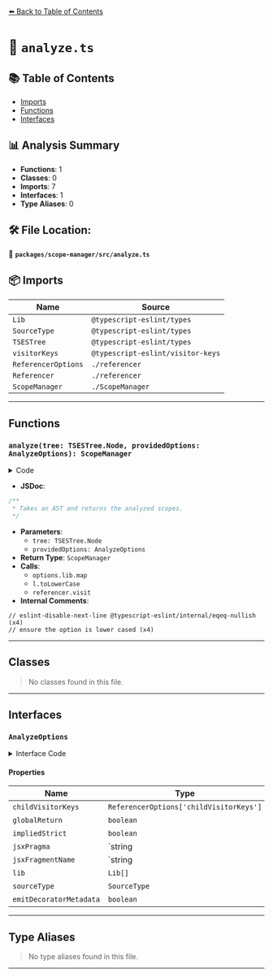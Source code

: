 [⬅️ Back to Table of Contents](../../../index.md)

# 📄 `analyze.ts`

## 📚 Table of Contents

- [Imports](#imports)
- [Functions](#functions)
- [Interfaces](#interfaces)

## 📊 Analysis Summary

- **Functions**: 1
- **Classes**: 0
- **Imports**: 7
- **Interfaces**: 1
- **Type Aliases**: 0

## 🛠️ File Location:
📂 **`packages/scope-manager/src/analyze.ts`**

## 📦 Imports

| Name | Source |
|------|--------|
| `Lib` | `@typescript-eslint/types` |
| `SourceType` | `@typescript-eslint/types` |
| `TSESTree` | `@typescript-eslint/types` |
| `visitorKeys` | `@typescript-eslint/visitor-keys` |
| `ReferencerOptions` | `./referencer` |
| `Referencer` | `./referencer` |
| `ScopeManager` | `./ScopeManager` |


---

## Functions

### `analyze(tree: TSESTree.Node, providedOptions: AnalyzeOptions): ScopeManager`

<details><summary>Code</summary>

```ts
export function analyze(
  tree: TSESTree.Node,
  providedOptions?: AnalyzeOptions,
): ScopeManager {
  const options: Required<AnalyzeOptions> = {
    childVisitorKeys:
      providedOptions?.childVisitorKeys ?? DEFAULT_OPTIONS.childVisitorKeys,
    emitDecoratorMetadata: false,
    globalReturn: providedOptions?.globalReturn ?? DEFAULT_OPTIONS.globalReturn,
    impliedStrict:
      providedOptions?.impliedStrict ?? DEFAULT_OPTIONS.impliedStrict,
    jsxFragmentName:
      providedOptions?.jsxFragmentName ?? DEFAULT_OPTIONS.jsxFragmentName,
    jsxPragma:
      // eslint-disable-next-line @typescript-eslint/internal/eqeq-nullish
      providedOptions?.jsxPragma === undefined
        ? DEFAULT_OPTIONS.jsxPragma
        : providedOptions.jsxPragma,
    lib: providedOptions?.lib ?? ['esnext'],
    sourceType: providedOptions?.sourceType ?? DEFAULT_OPTIONS.sourceType,
  };

  // ensure the option is lower cased
  options.lib = options.lib.map(l => l.toLowerCase() as Lib);

  const scopeManager = new ScopeManager(options);
  const referencer = new Referencer(options, scopeManager);

  referencer.visit(tree);

  return scopeManager;
}
```
</details>

- **JSDoc**:
```ts
/**
 * Takes an AST and returns the analyzed scopes.
 */
```

- **Parameters**:
  - `tree: TSESTree.Node`
  - `providedOptions: AnalyzeOptions`
- **Return Type**: `ScopeManager`
- **Calls**:
  - `options.lib.map`
  - `l.toLowerCase`
  - `referencer.visit`
- **Internal Comments**:
```
// eslint-disable-next-line @typescript-eslint/internal/eqeq-nullish (x4)
// ensure the option is lower cased (x4)
```


---

## Classes

> No classes found in this file.


---

## Interfaces

### `AnalyzeOptions`

<details><summary>Interface Code</summary>

```ts
export interface AnalyzeOptions {
  /**
   * Known visitor keys.
   */
  childVisitorKeys?: ReferencerOptions['childVisitorKeys'];

  /**
   * Whether the whole script is executed under node.js environment.
   * When enabled, the scope manager adds a function scope immediately following the global scope.
   * Defaults to `false`.
   */
  globalReturn?: boolean;

  /**
   * Implied strict mode.
   * Defaults to `false`.
   */
  impliedStrict?: boolean;

  /**
   * The identifier that's used for JSX Element creation (after transpilation).
   * This should not be a member expression - just the root identifier (i.e. use "React" instead of "React.createElement").
   * Defaults to `"React"`.
   */
  jsxPragma?: string | null;

  /**
   * The identifier that's used for JSX fragment elements (after transpilation).
   * If `null`, assumes transpilation will always use a member on `jsxFactory` (i.e. React.Fragment).
   * This should not be a member expression - just the root identifier (i.e. use "h" instead of "h.Fragment").
   * Defaults to `null`.
   */
  jsxFragmentName?: string | null;

  /**
   * The lib used by the project.
   * This automatically defines a type variable for any types provided by the configured TS libs.
   * Defaults to ['esnext'].
   *
   * https://www.typescriptlang.org/tsconfig#lib
   */
  lib?: Lib[];

  /**
   * The source type of the script.
   */
  sourceType?: SourceType;

  // TODO - remove this in v10
  /**
   * @deprecated This option never did what it was intended for and will be removed in a future major release.
   */
  emitDecoratorMetadata?: boolean;
}
```
</details>

#### Properties

| Name | Type | Optional | Description |
|------|------|----------|-------------|
| `childVisitorKeys` | `ReferencerOptions['childVisitorKeys']` | ✓ |  |
| `globalReturn` | `boolean` | ✓ |  |
| `impliedStrict` | `boolean` | ✓ |  |
| `jsxPragma` | `string | null` | ✓ |  |
| `jsxFragmentName` | `string | null` | ✓ |  |
| `lib` | `Lib[]` | ✓ |  |
| `sourceType` | `SourceType` | ✓ |  |
| `emitDecoratorMetadata` | `boolean` | ✓ |  |


---

## Type Aliases

> No type aliases found in this file.


---